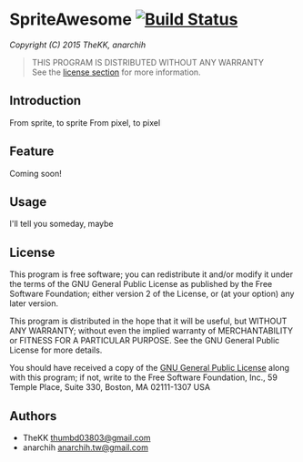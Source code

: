 SpriteAwesome  [![Build Status](https://travis-ci.org/TheKK/SpriteAwesome.svg?branch=dev)](https://travis-ci.org/TheKK/SpriteAwesome)
=====
*Copyright (C) 2015 TheKK, anarchih*

> THIS PROGRAM IS DISTRIBUTED WITHOUT ANY WARRANTY<br/>
> See the [license section](#license) for more information.

Introduction
-----

From sprite, to sprite
From pixel, to pixel

Feature
-----

Coming soon!

Usage
-----

I'll tell you someday, maybe

License
-----

This program is free software; you can redistribute it and/or modify
it under the terms of the GNU General Public License as published by
the Free Software Foundation; either version 2 of the License, or
(at your option) any later version.

This program is distributed in the hope that it will be useful, but
WITHOUT ANY WARRANTY; without even the implied warranty of
MERCHANTABILITY or FITNESS FOR A PARTICULAR PURPOSE.  See the GNU
General Public License for more details.

You should have received a copy of the [GNU General Public License](LICENSE)
along with this program; if not, write to the Free Software
Foundation, Inc., 59 Temple Place, Suite 330, Boston, MA 02111-1307
USA

Authors
-----

* TheKK [thumbd03803@gmail.com](mailto:thumbd03803@gmail.com)
* anarchih [anarchih.tw@gmail.com](mailto:anarchih.tw@gmail.com)
